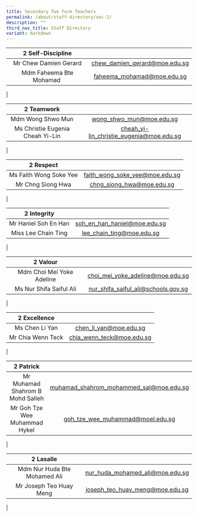 ```yaml
---
title: Secondary Two Form Teachers
permalink: /about/staff-directory/sec-2/
description: ""
third_nav_title: Staff Directory
variant: markdown
---
```

| 2 Self-Discipline |  |
|:---:|:---:|
| Mr Chew Damien Gerard | [chew_damien_gerard@moe.edu.sg](mailto:chew_damien_gerard@moe.edu.sg) |
| Mdm Faheema Bte Mohamad  | [faheema_mohamad@moe.edu.sg](mailto:faheema_mohamad@moe.edu.sg) |
|

| 2 Teamwork |  |
|:---:|:---:|
| Mdm Wong Shwo Mun | [wong_shwo_mun@moe.edu.sg](mailto:wong_shwo_mun@moe.edu.sg) |
| Ms Christie Eugenia Cheah Yi-Lin | [cheah_yi-lin_christie_eugenia@moe.edu.sg](mailto:cheah_yi-lin_christie_eugenia@moe.edu.sg) |
|

| 2 Respect |  |
|:---:|:---:|
| Ms Faith Wong Soke Yee | [faith_wong_soke_yee@moe.edu.sg](mailto:faith_wong_soke_yee@moe.edu.sg) |
| Mr Chng Siong Hwa | [chng_siong_hwa@moe.edu.sg](mailto:chng_siong_hwa@moe.edu.sg) |
|

| 2 Integrity |  |
|:---:|:---:|
| Mr Haniel Soh En Han | [soh_en_han_haniel@moe.edu.sg](mailto:soh_en_han_haniel@moe.edu.sg) |
| Miss Lee Chain Ting | [lee_chain_ting@moe.edu.sg](mailto:lee_chain_ting@moe.edu.sg) |
|

| 2 Valour |  |
|:---:|:---:|
| Mdm Choi Mei Yoke Adeline | [choi_mei_yoke_adeline@moe.edu.sg](mailto:choi_mei_yoke_adeline@moe.edu.sg) |
| Ms Nur Shifa Saiful Ali | [nur_shifa_saiful_ali@schools.gov.sg](mailto:nur_shifa_saiful_ali@schools.gov.sg) |
|

| 2 Excellence |  |
|:---:|:---:|
| Ms Chen Li Yan | [chen_li_yan@moe.edu.sg](mailto:chen_li_yan@moe.edu.sg) |
| Mr Chia Wenn Teck | [chia_wenn_teck@moe.edu.sg](mailto:chia_wenn_teck@moe.edu.sg) |
|

| 2 Patrick |  |
|:---:|:---:|
| Mr Muhamad Shahrom B Mohd Salleh | [muhamad_shahrom_mohammed_sal@moe.edu.sg](mailto:muhamad\_shahrom\_mohammed\_sal@moe.edu.sg) |
| Mr Goh Tze Wee Muhammad Hykel | [goh_tze_wee_muhammad@moel.edu.sg](mailto:goh_tze_wee_muhammad@schools.gov.sg) |
|

| 2 Lasalle |  |
|:---:|:---:|
| Mdm Nur Huda Bte Mohamed Ali | [nur_huda_mohamed_ali@moe.edu.sg](mailto:nur_huda_mohamed_ali@moe.edu.sg) |
| Mr Joseph Teo Huay Meng | [joseph_teo_huay_meng@moe.edu.sg](mailto:joseph_teo_huay_meng@moe.edu.sg) |
|